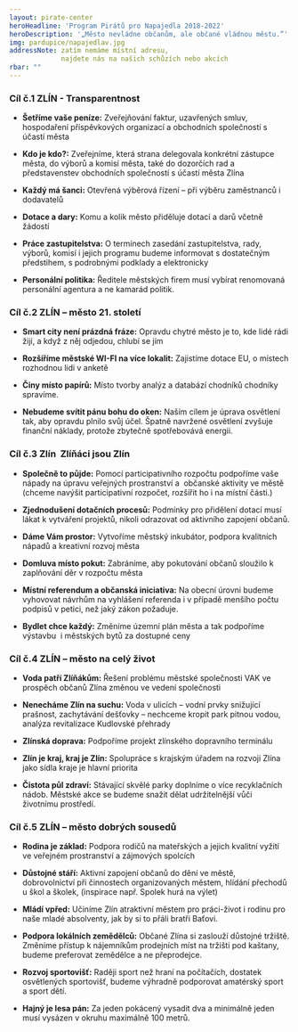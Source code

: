 ```yaml
---
layout: pirate-center
heroHeadline: 'Program Pirátů pro Napajedla 2018-2022'
heroDescription: '„Město nevládne občanům, ale občané vládnou městu.”' 
img: pardupice/napajedlav.jpg
addressNote: zatím nemáme místní adresu,
             najdete nás na našich schůzích nebo akcích 
rbar: ""
---
```

### Cíl č.1 ZLÍN - Transparentnost


* **Šetříme vaše peníze:** Zveřejňování faktur, uzavřených smluv, hospodaření příspěvkových organizací a obchodních společností s účastí města

* **Kdo je kdo?:** Zveřejníme, která strana delegovala konkrétní zástupce města, do výborů a komisí města, také do dozorčích rad a představenstev obchodních společností s účastí města Zlína

* **Každý má šanci:** Otevřená výběrová řízení – při výběru zaměstnanců i dodavatelů

* **Dotace a dary:** Komu a kolik město přiděluje dotací a darů včetně žádostí

* **Práce zastupitelstva:** O termínech zasedání zastupitelstva, rady, výborů, komisí i jejich programu budeme informovat s dostatečným předstihem, s podrobnými podklady a elektronicky

* **Personální politika:** Ředitele městských firem musí vybírat renomovaná personální agentura a ne kamarád politik.


### Cíl č.2 ZLÍN – město 21. století


* **Smart city není prázdná fráze:** Opravdu chytré město je to, kde lidé rádi žijí, a když z něj odjedou, chlubí se jím

* **Rozšíříme městské WI-FI na více lokalit:** Zajistíme dotace EU, o místech rozhodnou lidi v anketě

* **Činy místo papírů:** Místo tvorby analýz a databází chodníků chodníky spravíme.

* **Nebudeme svítit pánu bohu do oken:** Naším cílem je úprava osvětlení tak, aby opravdu plnilo svůj účel. Špatně navržené osvětlení zvyšuje finanční náklady, protože zbytečně spotřebovává energii.


### Cíl č.3 Zlín  Zlíňáci jsou Zlín

* **Společně to půjde:** Pomocí participativního rozpočtu podpoříme vaše nápady na úpravu veřejných prostranství a  občanské aktivity ve městě (chceme navýšit participativní rozpočet, rozšířit ho i na místní části.)

* **Zjednodušení dotačních procesů:** Podmínky pro přidělení dotací musí lákat k vytváření projektů, nikoli odrazovat od aktivního zapojení občanů.

* **Dáme Vám prostor:** Vytvoříme městský inkubátor, podpora kvalitních nápadů a kreativní rozvoj města

* **Domluva místo pokut:** Zabráníme, aby pokutování občanů sloužilo k zaplňování děr v rozpočtu města

* **Místní referendum a občanská iniciativa:** Na obecní úrovni budeme vyhovovat návrhům na vyhlášení referenda i v případě menšího počtu podpisů v petici, než jaký zákon požaduje.

* **Bydlet chce každý:** Změníme územní plán města a tak podpoříme výstavbu  i městských bytů za dostupné ceny


### Cíl č.4 ZLÍN – město na celý život


* **Voda patří Zlíňákům:** Řešení problému městské společnosti VAK ve prospěch občanů Zlína změnou ve vedení společnosti

* **Nenecháme Zlín na suchu:** Voda v ulicích – vodní prvky snižující prašnost, zachytávání dešťovky – nechceme kropit park pitnou vodou, analýza revitalizace Kudlovské přehrady

* **Zlínská doprava:** Podpoříme projekt zlínského dopravního terminálu

* **Zlín je kraj, kraj je Zlín:** Spolupráce s krajským úřadem na rozvoji Zlína jako sídla kraje je hlavní priorita

* **Čistota půl zdraví:** Stávající skvělé parky doplníme o více recyklačních nádob. Městské akce se budeme snažit dělat udržitelnější vůči životnímu prostředí.


### Cíl č.5 ZLÍN – město dobrých sousedů

* **Rodina je základ:** Podpora rodičů na mateřských a jejich kvalitní vyžití ve veřejném prostranství a zájmových spolcích

* **Důstojné stáří:** Aktivní zapojení občanů do dění ve městě, dobrovolnictví při činnostech organizovaných městem, hlídání přechodů u škol a školek, (inspirace např. Spolek hurá na výlet)

* **Mládí vpřed:** Učiníme Zlín atraktivní městem pro práci-život i rodinu pro naše mladé absolventy, jak by si to přáli bratři Baťovi.

* **Podpora lokálních zemědělců:** Občané Zlína si zaslouží důstojné tržiště. Změníme přístup k nájemníkům prodejních míst na tržišti pod kaštany, budeme preferovat zemědělce a ne přeprodejce.

* **Rozvoj sportovišť:** Raději sport než hraní na počítačích, dostatek osvětlených sportovišť, budeme výhradně podporovat amatérský sport a sport dětí.

* **Hajný je lesa pán:** Za jeden pokácený vysadit dva a minimálně jeden musí vysázen v okruhu maximálně 100 metrů.
